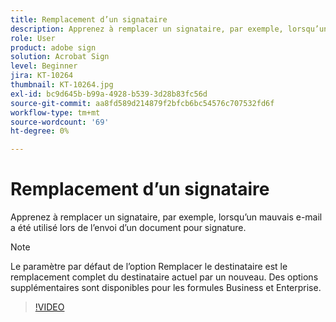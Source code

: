 ```yaml
---
title: Remplacement d’un signataire
description: Apprenez à remplacer un signataire, par exemple, lorsqu’un mauvais e-mail a été utilisé lors de l’envoi d’un document pour signature
role: User
product: adobe sign
solution: Acrobat Sign
level: Beginner
jira: KT-10264
thumbnail: KT-10264.jpg
exl-id: bc9d645b-b99a-4928-b539-3d28b83fc56d
source-git-commit: aa8fd589d214879f2bfcb6bc54576c707532fd6f
workflow-type: tm+mt
source-wordcount: '69'
ht-degree: 0%

---
```


# Remplacement d’un signataire

Apprenez à remplacer un signataire, par exemple, lorsqu’un mauvais e-mail a été utilisé lors de l’envoi d’un document pour signature.

>[!NOTE]
>
>Le paramètre par défaut de l’option Remplacer le destinataire est le remplacement complet du destinataire actuel par un nouveau. Des options supplémentaires sont disponibles pour les formules Business et Enterprise.

>[!VIDEO](https://video.tv.adobe.com/v/342340?quality=12&learn=on&hidetitle=true)
